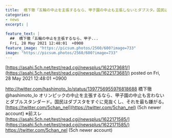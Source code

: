 ```yaml
---
title:  橋下徹「五輪の中止を主張するなら、甲子園の中止も主張しないとダブスタ。国民はダブスタをすぐに見抜くし最も嫌がる」 ★3  
categories:
- news
excerpt: |
  
feature_text: |
  ##  橋下徹「五輪の中止を主張するなら、甲子...
  Fri, 28 May 2021 12:48:01  +0900
feature_image: "https://picsum.photos/2560/600?image=733"
image: "https://picsum.photos/2560/600?image=733"
---
```


[https://asahi.5ch.net/test/read.cgi/newsplus/1622173681/](https://asahi.5ch.net/test/read.cgi/newsplus/1622173681/)
posted on Fri, 28 May 2021 12:48:01  +0900

<!--more-->

http://twitter.com/hashimoto_lo/status/1397756955976818688 橋下徹 @hashimoto_lo オリンピックの中止を主張するなら、甲子園の中止も言わないとダブルスタンダード。国民はダブスタをすぐに見抜くし、それを最も嫌がる。 [https://twitter.com/5chan_nel](https://twitter.com/5chan_nel) (5ch newer account) ※前スレ [https://asahi.5ch.net/test/read.cgi/newsplus/1622171585/](https://asahi.5ch.net/test/read.cgi/newsplus/1622171585/) https://twitter.com/5chan_nel (5ch newer account)
